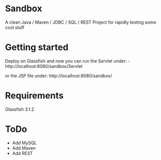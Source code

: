 Sandbox
=======

A clean Java / Maven / JDBC / SQL / REST Project for rapidly testing some cool stuff


Getting started
=======

<p>Deploy on Glassfish and now you can run the Servlet under:
- http://localhost:8080/sandbox/Servlet</p>

<p>or the JSP file under:
http://localhost:8080/sandbox/</p>


Requirements
=======

Glassfish 3.1.2


ToDo
=======

- Add MySQL
- Add Maven
- Add REST
